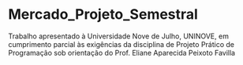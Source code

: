 # Mercado_Projeto_Semestral
Trabalho apresentado à Universidade Nove de Julho, UNINOVE, em cumprimento parcial às exigências da disciplina de Projeto Prático de Programação sob orientação do Prof. Eliane Aparecida Peixoto Favilla

